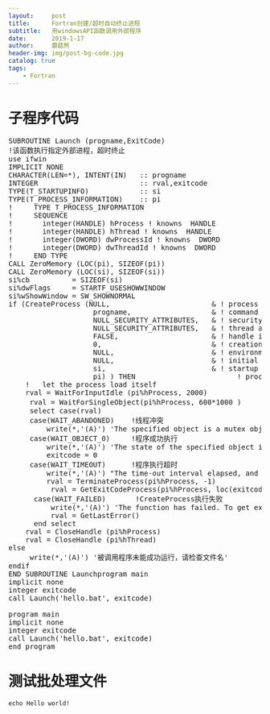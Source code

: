 ```yaml
---
layout:     post
title:      Fortran创建/超时自动终止进程
subtitle:   用windowsAPI函数调用外部程序
date:       2019-1-17
author:     蘑菇熊
header-img: img/post-bg-code.jpg
catalog: true
tags:
    - Fortran
---
```

# 子程序代码


<pre>
SUBROUTINE Launch (progname,ExitCode)
!该函数执行指定外部进程，超时终止
use ifwin
IMPLICIT NONE
CHARACTER(LEN=*), INTENT(IN)   :: progname
INTEGER                        :: rval,exitcode
TYPE(T_STARTUPINFO)			   :: si
TYPE(T_PROCESS_INFORMATION)	   :: pi
!     TYPE T_PROCESS_INFORMATION
!     SEQUENCE
!       integer(HANDLE) hProcess ! knowns  HANDLE
!       integer(HANDLE) hThread ! knowns  HANDLE
!       integer(DWORD) dwProcessId ! knowns  DWORD
!       integer(DWORD) dwThreadId ! knowns  DWORD
!     END TYPE
CALL ZeroMemory (LOC(pi), SIZEOF(pi))
CALL ZeroMemory (LOC(si), SIZEOF(si))
si%cb		   = SIZEOF(si)
si%dwFlags	   = STARTF_USESHOWWINDOW
si%wShowWindow = SW_SHOWNORMAL
if (CreateProcess (NULL,						& ! process name
 					progname,					& ! command line
 					NULL_SECURITY_ATTRIBUTES,	& ! security attributes
 					NULL_SECURITY_ATTRIBUTES,	& ! thread attributes
 					FALSE,						& ! handle inheritance
 					0,							& ! creation flags
 					NULL,						& ! environment block
 					NULL,						& ! initial working path
 					si,							& ! startup info
 					pi) ) THEN  					  ! process info				
 	!	let the process load itself
 	rval = WaitForInputIdle (pi%hProcess, 2000)          
     rval = WaitForSingleObject(pi%hProcess, 600*1000 )      !进程运行时限/毫秒
     select case(rval)
     case(WAIT_ABANDONED)    !线程冲突
         write(*,'(A)') 'The specified object is a mutex object.'
     case(WAIT_OBJECT_0)     !程序成功执行
         write(*,'(A)') 'The state of the specified object is signaled.'
         exitcode = 0
     case(WAIT_TIMEOUT)      !程序执行超时
         write(*,'(A)') "The time-out interval elapsed, and the object's state is nonsignaled."
         rval = TerminateProcess(pi%hProcess, -1)
          rval = GetExitCodeProcess(pi%hProcess, loc(exitcode))
      case(WAIT_FAILED)       !CreateProcess执行失败
          write(*,'(A)') 'The function has failed. To get extended error information, call GetLastError.'
          rval = GetLastError()
      end select
  	rval = CloseHandle (pi%hProcess)
 	rval = CloseHandle (pi%hThread)
else
     write(*,'(A)') '被调用程序未能成功运行，请检查文件名'
endif
END SUBROUTINE Launchprogram main
implicit none
integer exitcode
call Launch('hello.bat', exitcode)

program main
implicit none
integer exitcode
call Launch('hello.bat', exitcode)
end program
</pre>

# 测试批处理文件

```
echo Hello world!
```

```

```